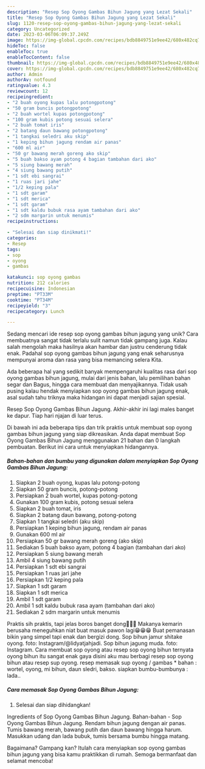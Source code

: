 ```yaml
---
description: "Resep Sop Oyong Gambas Bihun Jagung yang Lezat Sekali"
title: "Resep Sop Oyong Gambas Bihun Jagung yang Lezat Sekali"
slug: 1120-resep-sop-oyong-gambas-bihun-jagung-yang-lezat-sekali
category: Uncategorized
date: 2023-03-06T06:09:37.249Z
image: https://img-global.cpcdn.com/recipes/bdb8849751e9ee42/680x482cq70/sop-oyong-gambas-bihun-jagung-foto-resep-utama.jpg
hideToc: false
enableToc: true
enableTocContent: false
thumbnail: https://img-global.cpcdn.com/recipes/bdb8849751e9ee42/680x482cq70/sop-oyong-gambas-bihun-jagung-foto-resep-utama.jpg
cover: https://img-global.cpcdn.com/recipes/bdb8849751e9ee42/680x482cq70/sop-oyong-gambas-bihun-jagung-foto-resep-utama.jpg
author: Admin
authorAv: notfound
ratingvalue: 4.3
reviewcount: 12
recipeingredient:
- "2 buah oyong kupas lalu potongpotong"
- "50 gram buncis potongpotong"
- "2 buah wortel kupas potongpotong"
- "100 gram kubis potong sesuai selera"
- "2 buah tomat iris"
- "2 batang daun bawang potongpotong"
- "1 tangkai seledri aku skip"
- "1 keping bihun jagung rendam air panas"
- "600 ml air"
- "50 gr bawang merah goreng ako skip"
- "5 buah bakso ayam potong 4 bagian tambahan dari ako"
- "5 siung bawang merah"
- "4 siung bawang putih"
- "1 sdt ebi sangrai"
- "1 ruas jari jahe"
- "1/2 keping pala"
- "1 sdt garam"
- "1 sdt merica"
- "1 sdt garam"
- "1 sdt kaldu bubuk rasa ayam tambahan dari ako"
- "2 sdm margarin untuk menumis"
recipeinstructions:

- "Selesai dan siap dinikmati!"
categories:
- Resep
tags:
- sop
- oyong
- gambas

katakunci: sop oyong gambas 
nutrition: 212 calories
recipecuisine: Indonesian
preptime: "PT33M"
cooktime: "PT34M"
recipeyield: "3"
recipecategory: Lunch

---
```





Sedang mencari ide resep sop oyong gambas bihun jagung yang unik? Cara membuatnya sangat tidak terlalu sulit namun tidak gampang juga. Kalau salah mengolah maka hasilnya akan hambar dan justru cenderung tidak enak. Padahal sop oyong gambas bihun jagung yang enak seharusnya mempunyai aroma dan rasa yang bisa memancing selera Kita.





Ada beberapa hal yang sedikit banyak mempengaruhi kualitas rasa dari sop oyong gambas bihun jagung, mulai dari jenis bahan, lalu pemilihan bahan segar dan Bagus, hingga cara membuat dan menyajikannya. Tidak usah pusing kalau hendak menyiapkan sop oyong gambas bihun jagung enak,      asal sudah tahu triknya maka hidangan ini dapat menjadi sajian spesial.














Resep Sop Oyong Gambas Bihun Jagung. Akhir-akhir ini lagi males banget ke dapur. Tiap hari njajan di luar terus.






Di bawah ini ada beberapa tips dan trik praktis untuk membuat sop oyong gambas bihun jagung yang siap dikreasikan. Anda dapat membuat Sop Oyong Gambas Bihun Jagung menggunakan 21 bahan dan 0 langkah pembuatan. Berikut ini cara untuk menyiapkan hidangannya.

<!--inarticleads1-->

##### Bahan-bahan dan bumbu yang digunakan dalam menyiapkan Sop Oyong Gambas Bihun Jagung:

1. Siapkan 2 buah oyong, kupas lalu potong-potong
1. Siapkan 50 gram buncis, potong-potong
1. Persiapkan 2 buah wortel, kupas potong-potong
1. Gunakan 100 gram kubis, potong sesuai selera
1. Siapkan 2 buah tomat, iris
1. Siapkan 2 batang daun bawang, potong-potong
1. Siapkan 1 tangkai seledri (aku skip)
1. Persiapkan 1 keping bihun jagung, rendam air panas
1. Gunakan 600 ml air
1. Persiapkan 50 gr bawang merah goreng (ako skip)
1. Sediakan 5 buah bakso ayam, potong 4 bagian (tambahan dari ako)
1. Persiapkan 5 siung bawang merah
1. Ambil 4 siung bawang putih
1. Persiapkan 1 sdt ebi sangrai
1. Persiapkan 1 ruas jari jahe
1. Persiapkan 1/2 keping pala
1. Siapkan 1 sdt garam
1. Siapkan 1 sdt merica
1. Ambil 1 sdt garam
1. Ambil 1 sdt kaldu bubuk rasa ayam (tambahan dari ako)
1. Sediakan 2 sdm margarin untuk menumis


Praktis sih praktis, tapi jelas boros banget dong🙈🙈🙈 Makanya kemarin berusaha meneguhkan niat buat masuk pawon lagi😁😁😁 Buat pemanasan bikin yang simpel tapi enak dan bergizi dong. Sop bihun jamur shitake oyong. foto: Instagram/@lidyatjahjadi. Sop bihun jagung muda. foto: Instagram. Cara membuat sop oyong atau resep sop oyong bihun ternyata oyong bihun itu sangat enak gaya disini aku mau berbagi resep sop oyong bihun atau resep sup oyong. resep memasak sup oyong / gambas * bahan : wortel, oyong, mi bihun, daun sledri, bakso. siapkan bumbu-bumbunya : lada.. 

<!--inarticleads2-->

##### Cara memasak Sop Oyong Gambas Bihun Jagung:


1. Selesai dan siap dihidangkan!

Ingredients of Sop Oyong Gambas Bihun Jagung. Bahan-bahan - Sop Oyong Gambas Bihun Jagung. Rendam bihun jagung dengan air panas. Tumis bawang merah, bawang putih dan daun bawang hingga harum. Masukkan udang dan lada bubuk, tumis bersama bumbu hingga matang. 

Bagaimana? Gampang kan? Itulah cara menyiapkan sop oyong gambas bihun jagung yang bisa kamu praktikkan di rumah. Semoga bermanfaat dan selamat mencoba!
